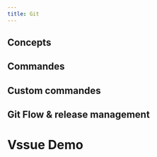 ```yaml
---
title: Git
---
```


## Concepts

## Commandes

## Custom commandes

## Git Flow & release management

# Vssue Demo

<Vssue title="Git" />
